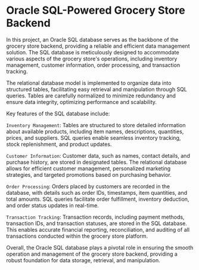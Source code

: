 ﻿# Oracle SQL-Powered Grocery Store Backend

 In this project, an Oracle SQL database serves as the backbone of the grocery store backend, providing a reliable and efficient data management solution. The SQL database is meticulously designed to accommodate various aspects of the grocery store's operations, including inventory management, customer information, order processing, and transaction tracking.

The relational database model is implemented to organize data into structured tables, facilitating easy retrieval and manipulation through SQL queries. Tables are carefully normalized to minimize redundancy and ensure data integrity, optimizing performance and scalability.

Key features of the SQL database include:

`Inventory Management`: Tables are structured to store detailed information about available products, including item names, descriptions, quantities, prices, and suppliers. SQL queries enable seamless inventory tracking, stock replenishment, and product updates.

`Customer Information`: Customer data, such as names, contact details, and purchase history, are stored in designated tables. The relational database allows for efficient customer management, personalized marketing strategies, and targeted promotions based on purchasing behavior.

`Order Processing`: Orders placed by customers are recorded in the database, with details such as order IDs, timestamps, item quantities, and total amounts. SQL queries facilitate order fulfillment, inventory deduction, and order status updates in real-time.

`Transaction Tracking`: Transaction records, including payment methods, transaction IDs, and transaction statuses, are stored in the SQL database. This enables accurate financial reporting, reconciliation, and auditing of all transactions conducted within the grocery store platform.

Overall, the Oracle SQL database plays a pivotal role in ensuring the smooth operation and management of the grocery store backend, providing a robust foundation for data storage, retrieval, and manipulation.
